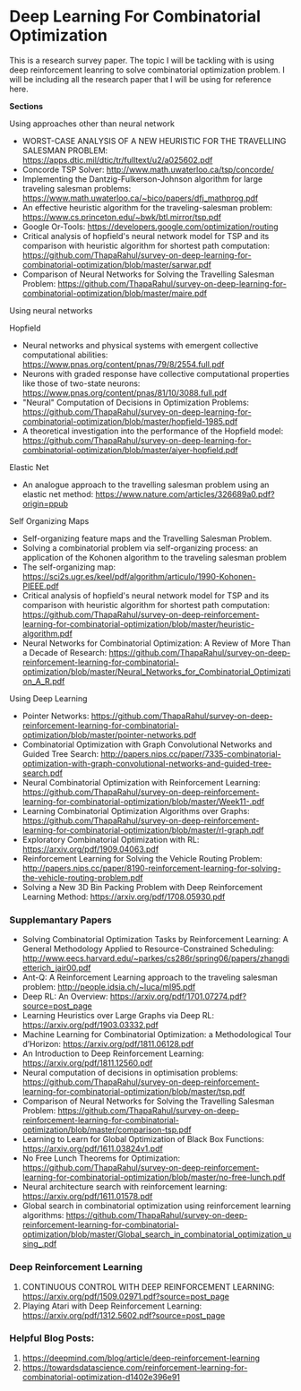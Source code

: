 # Deep Learning For Combinatorial Optimization

This is a research survey paper. The topic I will be tackling with is using deep reinforcement leanring to solve combinatorial optimization problem. I will be including all the research paper that I will be using for reference here. 

**Sections**

Using approaches other than neural network
* WORST-CASE ANALYSIS OF A NEW HEURISTIC FOR THE TRAVELLING SALESMAN PROBLEM: https://apps.dtic.mil/dtic/tr/fulltext/u2/a025602.pdf
* Concorde TSP Solver: http://www.math.uwaterloo.ca/tsp/concorde/
* Implementing the Dantzig-Fulkerson-Johnson algorithm for large traveling salesman problems: https://www.math.uwaterloo.ca/~bico/papers/dfj_mathprog.pdf
* An effective heuristic algorithm for the traveling-salesman problem: https://www.cs.princeton.edu/~bwk/btl.mirror/tsp.pdf
* Google Or-Tools: https://developers.google.com/optimization/routing
* Critical analysis of hopfield's neural network model for TSP and its comparison with heuristic algorithm for shortest path computation: https://github.com/ThapaRahul/survey-on-deep-learning-for-combinatorial-optimization/blob/master/sarwar.pdf
* Comparison of Neural Networks for Solving the Travelling Salesman Problem: https://github.com/ThapaRahul/survey-on-deep-learning-for-combinatorial-optimization/blob/master/maire.pdf


Using neural networks

Hopfield
* Neural networks and physical systems with emergent collective computational abilities: https://www.pnas.org/content/pnas/79/8/2554.full.pdf
* Neurons with graded response have collective computational properties like those of two-state neurons: https://www.pnas.org/content/pnas/81/10/3088.full.pdf
* "Neural" Computation of Decisions in Optimization Problems: https://github.com/ThapaRahul/survey-on-deep-learning-for-combinatorial-optimization/blob/master/hopfield-1985.pdf
* A theoretical investigation into the performance of the Hopfield model: https://github.com/ThapaRahul/survey-on-deep-learning-for-combinatorial-optimization/blob/master/aiyer-hopfield.pdf

Elastic Net
* An analogue approach to the travelling salesman problem using an elastic net method: https://www.nature.com/articles/326689a0.pdf?origin=ppub

Self Organizing Maps
* Self-organizing feature maps and the Travelling Salesman Problem.
* Solving a combinatorial problem via self-organizing process: an application of the Kohonen
algorithm to the traveling salesman problem
* The self-organizing map: https://sci2s.ugr.es/keel/pdf/algorithm/articulo/1990-Kohonen-PIEEE.pdf
* Critical analysis of hopfield's neural network model for TSP and its comparison with heuristic algorithm for shortest path computation: https://github.com/ThapaRahul/survey-on-deep-reinforcement-learning-for-combinatorial-optimization/blob/master/heuristic-algorithm.pdf
* Neural Networks for Combinatorial Optimization: A Review of More Than a Decade of Research: https://github.com/ThapaRahul/survey-on-deep-reinforcement-learning-for-combinatorial-optimization/blob/master/Neural_Networks_for_Combinatorial_Optimization_A_R.pdf

Using Deep Learning
* Pointer Networks: https://github.com/ThapaRahul/survey-on-deep-reinforcement-learning-for-combinatorial-optimization/blob/master/pointer-networks.pdf
* Combinatorial Optimization with Graph Convolutional Networks and Guided Tree Search: http://papers.nips.cc/paper/7335-combinatorial-optimization-with-graph-convolutional-networks-and-guided-tree-search.pdf 
* Neural Combinatorial Optimization with Reinforcement Learning: https://github.com/ThapaRahul/survey-on-deep-reinforcement-learning-for-combinatorial-optimization/blob/master/Week11-.pdf
* Learning Combinatorial Optimization Algorithms over Graphs: https://github.com/ThapaRahul/survey-on-deep-reinforcement-learning-for-combinatorial-optimization/blob/master/rl-graph.pdf
* Exploratory Combinatorial Optimization with RL: https://arxiv.org/pdf/1909.04063.pdf
* Reinforcement Learning for Solving the Vehicle Routing Problem: http://papers.nips.cc/paper/8190-reinforcement-learning-for-solving-the-vehicle-routing-problem.pdf
* Solving a New 3D Bin Packing Problem with Deep Reinforcement Learning Method: https://arxiv.org/pdf/1708.05930.pdf


### Supplemantary Papers
* Solving Combinatorial Optimization Tasks by Reinforcement Learning: A General Methodology Applied to Resource-Constrained Scheduling: http://www.eecs.harvard.edu/~parkes/cs286r/spring06/papers/zhangdietterich_jair00.pdf
* Ant-Q: A Reinforcement Learning approach to the traveling salesman problem: http://people.idsia.ch/~luca/ml95.pdf
* Deep RL: An Overview: https://arxiv.org/pdf/1701.07274.pdf?source=post_page
* Learning Heuristics over Large Graphs via Deep RL: https://arxiv.org/pdf/1903.03332.pdf
* Machine Learning for Combinatorial Optimization: a Methodological Tour d’Horizon: https://arxiv.org/pdf/1811.06128.pdf
* An Introduction to Deep Reinforcement Learning: https://arxiv.org/pdf/1811.12560.pdf 
* Neural computation of decisions in optimisation problems: https://github.com/ThapaRahul/survey-on-deep-reinforcement-learning-for-combinatorial-optimization/blob/master/tsp.pdf
* Comparison of Neural Networks for Solving the Travelling Salesman Problem: https://github.com/ThapaRahul/survey-on-deep-reinforcement-learning-for-combinatorial-optimization/blob/master/comparison-tsp.pdf
* Learning to Learn for Global Optimization of Black Box Functions: https://arxiv.org/pdf/1611.03824v1.pdf
* No Free Lunch Theorems for Optimization: https://github.com/ThapaRahul/survey-on-deep-reinforcement-learning-for-combinatorial-optimization/blob/master/no-free-lunch.pdf
* Neural architecture search with reinforcement learning: https://arxiv.org/pdf/1611.01578.pdf
* Global search in combinatorial optimization using reinforcement learning algorithms: https://github.com/ThapaRahul/survey-on-deep-reinforcement-learning-for-combinatorial-optimization/blob/master/Global_search_in_combinatorial_optimization_using_.pdf




### Deep Reinforcement Learning
1. CONTINUOUS CONTROL WITH DEEP REINFORCEMENT LEARNING: https://arxiv.org/pdf/1509.02971.pdf?source=post_page
2. Playing Atari with Deep Reinforcement Learning: https://arxiv.org/pdf/1312.5602.pdf?source=post_page


### Helpful Blog Posts:
1. https://deepmind.com/blog/article/deep-reinforcement-learning
2. https://towardsdatascience.com/reinforcement-learning-for-combinatorial-optimization-d1402e396e91





